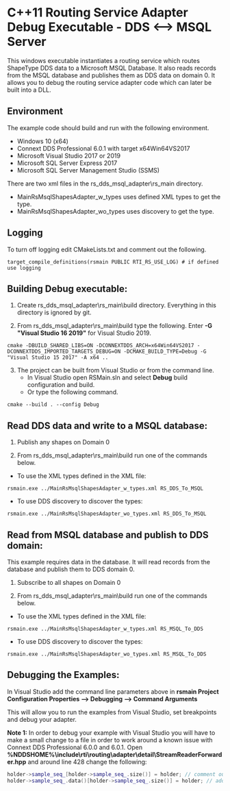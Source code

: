 # C++11 Routing Service Adapter Debug Executable - DDS <--> MSQL Server
This windows executable instantiates a routing service which routes ShapeType DDS data to a Microsoft MSQL Database. 
It also reads records from the MSQL database and publishes them as DDS data on domain 0.
It allows you to debug the routing service adapter code which can later be built into a DLL.

## Environment
The example code should build and run with the following environment.

* Windows 10 (x64)
* Connext DDS Professional 6.0.1 with target x64Win64VS2017
* Microsoft Visual Studio 2017 or 2019
* Microsoft SQL Server Express 2017
* Microsoft SQL Server Management Studio (SSMS)

There are two xml files in the rs_dds_msql_adapter\rs_main directory. 
* MainRsMsqlShapesAdapter_w_types uses defined XML types to get the type.
* MainRsMsqlShapesAdapter_wo_types uses discovery to get the type.

## Logging
To turn off logging edit CMakeLists.txt and comment out the following.

```
target_compile_definitions(rsmain PUBLIC RTI_RS_USE_LOG) # if defined use logging
```

## Building Debug executable:

1. Create rs_dds_msql_adapter\rs_main\build directory. Everything in this directory is ignored by git.

2. From rs_dds_msql_adapter\rs_main\build type the following. Enter **-G "Visual Studio 16 2019"** for Visual Studio 2019.

`cmake -DBUILD_SHARED_LIBS=ON -DCONNEXTDDS_ARCH=x64Win64VS2017 -DCONNEXTDDS_IMPORTED_TARGETS_DEBUG=ON -DCMAKE_BUILD_TYPE=Debug -G "Visual Studio 15 2017" -A x64 ..`

3. The project can be built from Visual Studio or from the command line.
    - In Visual Studio open RSMain.sln and select **Debug** build configuration and build.
    - Or type the following command.

`cmake --build . --config Debug`

## Read DDS data and write to a MSQL database:

1. Publish any shapes on Domain 0

2. From rs_dds_msql_adapter\rs_main\build run one of the commands below.

* To use the XML types defined in the XML file:

`rsmain.exe ../MainRsMsqlShapesAdapter_w_types.xml RS_DDS_To_MSQL`

* To use DDS discovery to discover the types:

`rsmain.exe ../MainRsMsqlShapesAdapter_wo_types.xml RS_DDS_To_MSQL`

## Read from MSQL database and publish to DDS domain:
This example requires data in the database. It will read records from the database 
and publish them to DDS domain 0.

1. Subscribe to all shapes on Domain 0

2. From rs_dds_msql_adapter\rs_main\build run one of the commands below.

* To use the XML types defined in the XML file:

`rsmain.exe ../MainRsMsqlShapesAdapter_w_types.xml RS_MSQL_To_DDS`

* To use DDS discovery to discover the types:

`rsmain.exe ../MainRsMsqlShapesAdapter_wo_types.xml RS_MSQL_To_DDS`

## Debugging the Examples:
In Visual Studio add the command line parameters above in 
**rsmain Project Configuration Properties --> Debugging --> Command Arguments**

This will allow you to run the examples from Visual Studio, set breakpoints and 
debug your adapter.

**Note 1:** In order to debug your example with Visual Studio you will have to
make a small change to a file in order to work around a known issue with 
Connext DDS Professional 6.0.0 and 6.0.1. 
Open **%NDDSHOME%\include\rti\routing\adapter\detail\StreamReaderForwarder.hpp**
and around line 428 change the following:

```c++
holder->sample_seq_[holder->sample_seq_.size()] = holder; // comment out
holder->sample_seq_.data()[holder->sample_seq_.size()] = holder; // add this
```